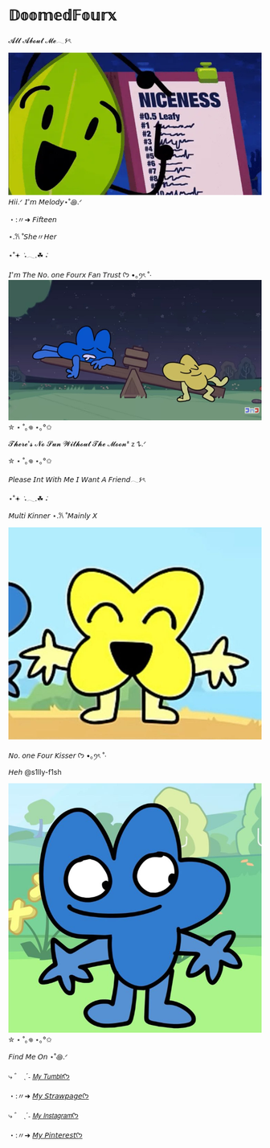 # 𝔻𝕠𝕠𝕞𝕖𝕕𝔽𝕠𝕦𝕣𝕩
𝓐𝓵𝓵 𝓐𝓫𝓸𝓾𝓽 𝓜𝓮𓂃۶ৎ

![image alt](tumblr_34db0efa70d074be8ebb509f5df396a4_fa50c81d_1280.gif)
𝘏𝘪𝘪.ᐟ  𝘐'𝘮 𝘔𝘦𝘭𝘰𝘥𝘺⋆˚꩜.ᐟ 

・:〃➜ 𝘍𝘪𝘧𝘵𝘦𝘦𝘯

⋆.𐙚 ̊ 𝘚𝘩𝘦〃𝘏𝘦𝘳

⋆˚𖥔 ݁ ˖𓂃.☘︎ ݁˖

𝘐'𝘮 𝘛𝘩𝘦 𝘕𝘰. 𝘰𝘯𝘦 𝘍𝘰𝘶𝘳𝘹 𝘍𝘢𝘯 𝘛𝘳𝘶𝘴𝘵 ᡣ𐭩 •｡ꪆৎ ˚⋅
![image alt](tumblr_691a435e28bba2a85c7bbf811602a949_4b554385_1280.jpg)
✮ ⋆ ˚｡𖦹 ⋆｡°✩

𝓣𝓱𝓮𝓻𝓮'𝓼 𝓝𝓸 𝓢𝓾𝓷 𝓦𝓲𝓽𝓱𝓸𝓾𝓽 𝓣𝓱𝓮 𝓜𝓸𝓸𝓷ᶻ 𝗓 𐰁.ᐟ

✮ ⋆ ˚｡𖦹 ⋆｡°✩

𝘗𝘭𝘦𝘢𝘴𝘦 𝘐𝘯𝘵 𝘞𝘪𝘵𝘩 𝘔𝘦 𝘐 𝘞𝘢𝘯𝘵 𝘈 𝘍𝘳𝘪𝘦𝘯𝘥𓂃۶ৎ

⋆˚𖥔 ݁ ˖𓂃.☘︎ ݁˖

𝘔𝘶𝘭𝘵𝘪 𝘒𝘪𝘯𝘯𝘦𝘳 ⋆.𐙚 ̊ 𝘔𝘢𝘪𝘯𝘭𝘺 𝘟

![image alt](8e435b5c-4c33-4e9d-8bf2-db6289909e7d.jpeg)

𝘕𝘰. 𝘰𝘯𝘦 𝘍𝘰𝘶𝘳 𝘒𝘪𝘴𝘴𝘦𝘳 ᡣ𐭩 •｡ꪆৎ ˚⋅

𝘏𝘦𝘩 @s1lly-f1sh

![image alt](me.jpeg)
✮ ⋆ ˚｡𖦹 ⋆｡°✩

𝘍𝘪𝘯𝘥 𝘔𝘦 𝘖𝘯 ⋆˚꩜.ᐟ 

⤷ ゛ ˎˊ˗ [𝘔𝘺 𝘛𝘶𝘮𝘣𝘭𝘳ᡣ𐭩](https://www.tumblr.com/melodysal?source=share)

・:〃➜ [𝘔𝘺 𝘚𝘵𝘳𝘢𝘸𝘱𝘢𝘨𝘦ᡣ𐭩](https://melodysal.straw.page)

⤷ ゛ ˎˊ˗ [𝘔𝘺 𝘐𝘯𝘴𝘵𝘢𝘨𝘳𝘢𝘮ᡣ𐭩](https://www.instagram.com/melodysal47/)

・:〃➜ [𝘔𝘺 𝘗𝘪𝘯𝘵𝘦𝘳𝘦𝘴𝘵ᡣ𐭩](https://www.pinterest.com/melodysal47/)

